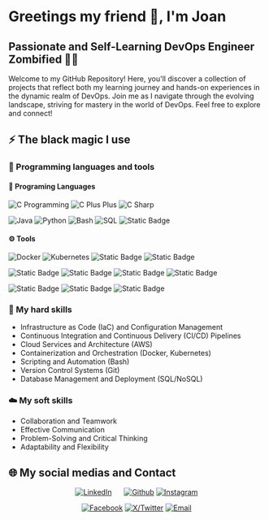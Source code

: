 # Greetings my friend 👋, I'm Joan

## Passionate and Self-Learning DevOps Engineer Zombified 🧟‍♂️

Welcome to my GitHub Repository! Here, you'll discover a collection of projects that reflect both my learning journey and hands-on experiences in the dynamic realm of DevOps. Join me as I navigate through the evolving landscape, striving for mastery in the world of DevOps. Feel free to explore and connect!

## ⚡ The black magic I use

### 🔧 Programming languages and tools

#### 💾 Programing Languages

![C Programming](https://img.shields.io/badge/C%20Programming-blue?style=for-the-badge&logo=C&logoColor=white)
![C Plus Plus](https://img.shields.io/badge/C%2B%2B%20Programming-0000b3?style=for-the-badge&logo=C%2B%2B&logoColor=white)
![C Sharp](https://img.shields.io/badge/C%23%20Programming-purple?style=for-the-badge&logo=C%23&logoColor=white)

![Java](https://img.shields.io/badge/Java-e60000?style=for-the-badge&logo=openjdk&logoColor=white)
![Python](https://img.shields.io/badge/Python-339933?style=for-the-badge&logo=python&logoColor=white)
![Bash](https://img.shields.io/badge/BASH-grey?style=for-the-badge&logo=gnubash&logoColor=white)
![SQL](https://img.shields.io/badge/SQL-orange?style=for-the-badge&logo=amazondocumentdb&logoColor=white)
![Static Badge](https://img.shields.io/badge/LATEX-008080?style=for-the-badge&logo=latex&logoColor=white)

#### ⚙️ Tools

![Docker](https://img.shields.io/badge/Docker-blue?style=for-the-badge&logo=Docker&logoColor=white)
![Kubernetes](https://img.shields.io/badge/KUBERNETES-326CE5?style=for-the-badge&logo=kubernetes&logoColor=white)
![Static Badge](https://img.shields.io/badge/ANSIBLE-black?style=for-the-badge&logo=Ansible&logoColor=white)
![Static Badge](https://img.shields.io/badge/SLACK-4A154B?style=for-the-badge&logo=Slack)

![Static Badge](https://img.shields.io/badge/GIT-black?style=for-the-badge&logo=git)
![Static Badge](https://img.shields.io/badge/GITHUB-6e5494?style=for-the-badge&logo=github)
![Static Badge](https://img.shields.io/badge/JENKINS-335061?style=for-the-badge&logo=jenkins&logoColor=white)
![Static Badge](https://img.shields.io/badge/AMAZON%20AWS-FF9900?style=for-the-badge&logo=amazonaws&logoColor=white)

![Static Badge](https://img.shields.io/badge/LINUX%20OS-black?style=for-the-badge&logo=linux&logoColor=white)
![Static Badge](https://img.shields.io/badge/VS%20CODE-0877B9?style=for-the-badge&logo=visualstudiocode&logoColor=white)
![Static Badge](https://img.shields.io/badge/ALACRITTY-F46D01?style=for-the-badge&logo=alacritty&logoColor=white)

### 💪 My hard skills

- Infrastructure as Code (IaC) and Configuration Management
- Continuous Integration and Continuous Delivery (CI/CD) Pipelines
- Cloud Services and Architecture (AWS)
- Containerization and Orchestration (Docker, Kubernetes)
- Scripting and Automation (Bash)
- Version Control Systems (Git)
- Database Management and Deployment (SQL/NoSQL)

### ☁️ My soft skills

- Collaboration and Teamwork
- Effective Communication
- Problem-Solving and Critical Thinking
- Adaptability and Flexibility

## 🌐 My social medias and Contact

<div style="text-align:center">
  <p align="center">
    <a style="padding-right: 20px;" href="https://www.linkedin.com/in/jfpedrogarcia"><img alt="LinkedIn" src="https://img.shields.io/badge/JOAN%20FRANCESC%20PEDRO%20GARCIA-0077B5?style=for-the-badge&logo=Linkedin&logoColor=white" /></a>
    <a href="https://www.github.com/joanfrancescpedro/"><img alt="Github" src="https://img.shields.io/badge/JOAN%20FRANCESC%20PEDRO-6e5494?style=for-the-badge&logo=Github&logoColor=white"></a>
    <a href="https://www.instagram.com/socunzombi/"><img alt="Instagram" src="https://img.shields.io/badge/SOCUNZOMBI-C13584?style=for-the-badge&logo=Instagram&logoColor=white"></a>
  </p>
  <p align="center">
    <a href="https://www.facebook.com/socunzombi/"> <img alt="Facebook" src="https://img.shields.io/badge/SOCUNZOMBI-17A9FD?style=for-the-badge&logo=Facebook&logoColor=white" /></a>
    <a href="https://www.twitter.com/socunzombi/"><img alt="X/Twitter" src="https://img.shields.io/badge/SOCUNZOMBI-black?style=for-the-badge&logo=x&logoColor=white" /></a>
    <a href="mailto:joan.f.pedro@protonmail.com?subject=Let's%20go%20for%20a%20second%20breakfast"><img alt="Email" src="https://img.shields.io/badge/EMAIL%20ME-8B89CC?style=for-the-badge&logo=protonmail&logoColor=white" /> </a>
  </p>
</div>
